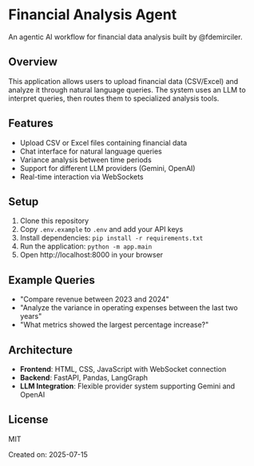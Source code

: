 # Financial Analysis Agent

An agentic AI workflow for financial data analysis built by @fdemirciler.

## Overview

This application allows users to upload financial data (CSV/Excel) and analyze it through natural language queries. The system uses an LLM to interpret queries, then routes them to specialized analysis tools.

## Features

- Upload CSV or Excel files containing financial data
- Chat interface for natural language queries
- Variance analysis between time periods
- Support for different LLM providers (Gemini, OpenAI)
- Real-time interaction via WebSockets

## Setup

1. Clone this repository
2. Copy `.env.example` to `.env` and add your API keys
3. Install dependencies: `pip install -r requirements.txt`
4. Run the application: `python -m app.main`
5. Open http://localhost:8000 in your browser

## Example Queries

- "Compare revenue between 2023 and 2024"
- "Analyze the variance in operating expenses between the last two years"
- "What metrics showed the largest percentage increase?"

## Architecture

- **Frontend**: HTML, CSS, JavaScript with WebSocket connection
- **Backend**: FastAPI, Pandas, LangGraph
- **LLM Integration**: Flexible provider system supporting Gemini and OpenAI

## License

MIT

Created on: 2025-07-15